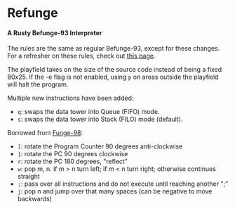 # Refunge
#### A Rusty Befunge-93 Interpreter

The rules are the same as regular Befunge-93, except for these changes.
For a refresher on these rules, check out [this page](https://esolangs.org/wiki/Befunge#Language_overview).

The playfield takes on the size of the source code instead of being a fixed 80x25.
If the -e flag is not enabled, using `p` on areas outside the playfield will halt the program.

Multiple new instructions have been added:
- `q`: swaps the data tower into Queue (FIFO) mode.
- `s`: swaps the data tower into Stack (FILO) mode (default).

Borrowed from [Funge-98](https://github.com/catseye/Funge-98/blob/master/doc/funge98.markdown):
- `[`: rotate the Program Counter 90 degrees anti-clockwise
- `]`: rotate the PC 90 degrees clockwise
- `r`: rotate the PC 180 degrees, "reflect"
- `w`: pop m, n. if m > n turn left; if m < n turn right; otherwise continues straight
- `;`: pass over all instructions and do not execute until reaching another ";"
- `j`: pop n and jump over that many spaces (can be negative to move backwards)

